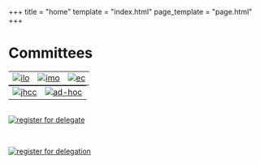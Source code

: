 +++
title = "home"
template = "index.html"
page_template = "page.html"
+++

<style>
div img {
  margin: 0 auto;
  width: 200px;
  height: auto;
}

table {
  margin: 0 auto;
}
</style>

# Committees

||||
|---|---|---|
|[![ilo](/ilo.png)](/reg-for-delegate)|[![imo](/imo.png)](/reg-for-delegate)|[![ec](/ec.png)](/reg-for-delegate)|

|||
|---|---|
|[![jhcc](/jhcc.png)](/reg-for-delegate)|[![ad-hoc](/adhoc.png)](/reg-for-delegate)|

<br />

[![register for delegate](/reg-btn.png)](/reg-for-delegate)

<br />

[![register for delegation](/reg-delegations.png)](/reg-for-delegation)
